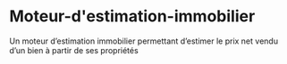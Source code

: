 # Moteur-d'estimation-immobilier
Un moteur d’estimation immobilier permettant d’estimer le prix net vendu d’un bien à partir de ses propriétés
